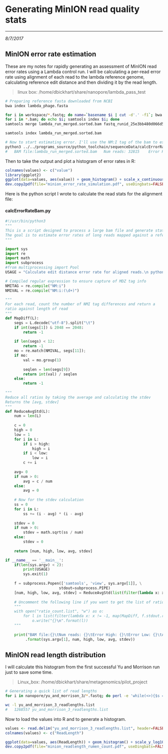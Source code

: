 # Generating MinION read quality stats
---
*8/7/2017*

## MinION error rate estimation

These are my notes for rapidly generating an assessment of MinION read error rates using a Lambda control run. I will be calculating a per-read error rate using alignment of each read to the lambda reference genome, calculating reference edit distance and then dividing it by the read length.

> linux box: /home/dbickhart/share/nanopore/lambda_pass_test

```bash
# Preparing reference fasta downloaded from NCBI
bwa index lambda_phage.fasta

for i in workspace/*.fastq; do name=`basename $i | cut -d'.' -f1`; bwa mem lambda_phage.fasta $i | samtools sort -T $name.temp -o $name.sorted.bam -; done
for i in *.bam; do echo $i; samtools index $i; done
samtools merge lambda_run_merged.sorted.bam fastq_runid_25e3bb480d066d56689dd027a4fc35bb2a14eba5_0.sorted.bam fastq_runid_25e3bb480d066d56689dd027a4fc35bb2a14eba5_1.sorted.bam fastq_runid_25e3bb480d066d56689dd027a4fc35bb2a14eba5_2.sorted.bam fastq_runid_25e3bb480d066d56689dd027a4fc35bb2a14eba5_3.sorted.bam fastq_runid_25e3bb480d066d56689dd027a4fc35bb2a14eba5_4.sorted.bam fastq_runid_25e3bb480d066d56689dd027a4fc35bb2a14eba5_5.sorted.bam fastq_runid_25e3bb480d066d56689dd027a4fc35bb2a14eba5_6.sorted.bam fastq_runid_25e3bb480d066d56689dd027a4fc35bb2a14eba5_7.sorted.bam fastq_runid_25e3bb480d066d56689dd027a4fc35bb2a14eba5_8.sorted.bam fastq_runid_25e3bb480d066d56689dd027a4fc35bb2a14eba5_9.sorted.bam fastq_runid_38f77a1dc2ede5ed24748b180d768345392284d4_0.sorted.bam

samtools index lambda_run_merged.sorted.bam

# Now to start estimating error. I'll use the NM:I tag of the bam to estimate error rates as that is flat error rate
python3 ../../programs_source/python_toolchain/sequenceData/calcErrorRateBam.py lambda_run_merged.sorted.bam
#	BAM file:lambda_run_merged.sorted.bam	Num reads: 32815	Error High: 0.22826086956521738	Error Low: 0.0	Avg Error: 0.09429249393467176	Stdev Error: 0.06351189018395148
```

Then to take the output and plot a histogram of error rates in R:

```R
colnames(values) <- c("value")
library(ggplot2)
ggplot(data=values, aes(value)) + geom_histogram() + scale_x_continuous(limits = c(0, 0.22)) + xlab("Error ratio") + ylab("Count") + ggtitle("MinION Lambda Alignment Error Ratios") + theme(plot.title = element_text(hjust = 0.5))
dev.copy2pdf(file="minion_error_rate_simulation.pdf", useDingbats=FALSE)
```


Here is the python script I wrote to calculate the read stats for the alignment file:

#### calcErrorRateBam.py
```python
#!/usr/bin/python3
"""
This is a script designed to process a large bam file and generate statistics on read mapping error rates
The goal is to estimate error rates of long reads mapped against a reference genome (useful for Nanopore data)
"""

import sys
import re
import math
import subprocess
#from multiprocessing import Pool
USAGE = "Calculate edit distance error rate for aligned reads.\n python3 <input bam file>"

# Compiled regular expression to ensure capture of MDZ tag info
NMITAG = re.compile("NM:i")
NMIVAL = re.compile("NM:i:(\d+)")

"""
For each read, count the number of NMI tag differences and return a 
ratio against length of read
"""
def MapDiff(L): 
    segs = L.decode("utf-8").split("\t")
    if int(segs[1]) & 2048 == 2048:
        return -1
        
    if len(segs) < 12:
        return -1
    mo = re.match(NMIVAL, segs[11]);
    if mo:
        val = mo.group(1)
    
        seqlen = len(segs[9])
        return int(val) / seqlen
    else:
        return -1
    
"""
Reduce all ratios by taking the average and calculating the stdev
Returns the [avg, stdev]
"""
def ReduceAvgStd(L):
    num = len(L)
    
    c = 0
    high = 0
    low = 1
    for i in L:
        if i > high:
            high = i
        if i < low:
            low = i
        c += i
        
    avg= 0
    if num > 0:
        avg = c / num
    else:
        avg = 0
        
    # Now for the stdev calculation
    ss = 0
    for i in L:
        ss += (i - avg) * (i - avg)
    
    stdev = 0
    if num > 0: 
        stdev = math.sqrt(ss / num)
    else:
        stdev = 0
    
    return [num, high, low, avg, stdev]

if __name__ == '__main__':
    if(len(sys.argv) < 2):
        print(USAGE)
        sys.exit(1)
    
    f = subprocess.Popen(['samtools', 'view', sys.argv[1]], \
                        stdout=subprocess.PIPE)
    [num, high, low, avg, stdev] = ReduceAvgStd(list(filter(lambda x: x != -1, map(MapDiff, f.stdout.readlines()))))
    
    # Uncomment the following line if you want to get the list of ratios
    """
    with open("ratio_count.list", "w") as o:
        for l in list(filter(lambda x: x != -1, map(MapDiff, f.stdout.readlines()))):
            o.write("{}\n".format(l))
    """
        
    print("BAM file:{}\tNum reads: {}\tError High: {}\tError Low: {}\tAvg Error: {}\tStdev Error: {}"\
         .format(sys.argv[1], num, high, low, avg, stdev))
```


## MinION read length distribution

I will calculate this histogram from the first successful Yu and Morrison run just to save some time.

> Linux_box: /home/dbickhart/share/metagenomics/pilot_project

```bash
# Generating a quick list of read lengths
for i in nanopore/yu_and_morrison_3/*.fastq; do perl -e 'while(<>){$s = <>; $p = <>; $q = <>; print length($s); print "\n";}' < $i; done > yu_and_morrison_3_readlengths.list

wc -l yu_and_morrison_3_readlengths.list 
#	1268557 yu_and_morrison_3_readlengths.list
```

Now to load the values into R and to generate a histogram.

```R 
values <- read.delim("yu_and_morrison_3_readlengths.list", header=FALSE)
colnames(values) <- c("ReadLength")

ggplot(data=values, aes(ReadLength)) + geom_histogram() + scale_y_log10() + scale_x_continuous(labels = scales::comma) + ggtitle("MinION Rumen Sample Read Lengths") + ylab("Log10 Read Counts") + xlab("Read Length (bp)") + theme(plot.title = element_text(hjust = 0.5))
dev.copy2pdf(file="minion_readlength_rumen_count.pdf", useDingbats=FALSE)
```
